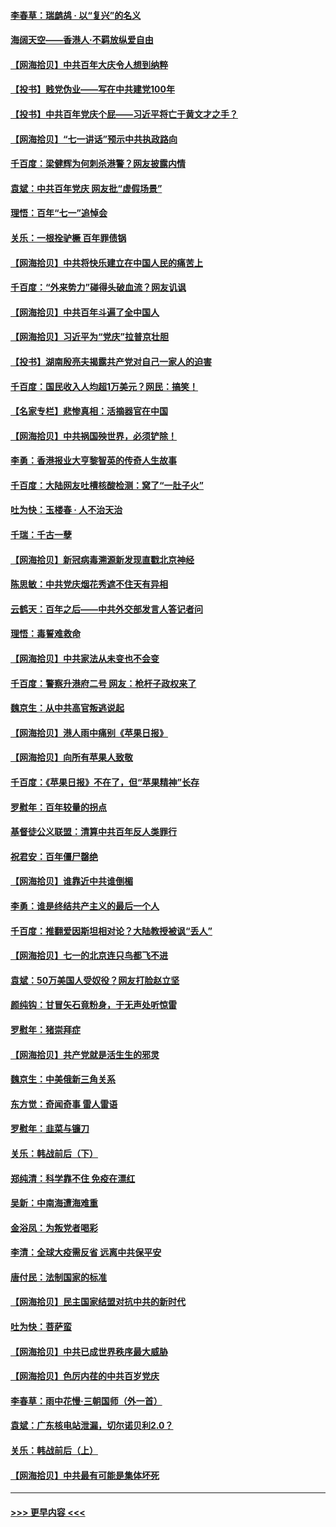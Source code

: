 #### [李春草：瑞鹧鸪 · 以“复兴”的名义](../pages/nsc993/n13069984.md?t=07061251) 
#### [海阔天空——香港⼈·不羁放纵爱⾃由](../pages/nsc993/n13069407.md?t=07061251) 
#### [【网海拾贝】中共百年大庆令人想到纳粹](../pages/nsc993/n13068483.md?t=07061251) 
#### [【投书】贱党伪业——写在中共建党100年](../pages/nsc993/n13067843.md?t=07061251) 
#### [【投书】中共百年党庆个屁——习近平将亡于黄文才之手？](../pages/nsc993/n13067425.md?t=07061251) 
#### [【网海拾贝】“七一讲话”预示中共执政路向](../pages/nsc993/n13066434.md?t=07061251) 
#### [千百度：梁健辉为何刺杀港警？网友披露内情](../pages/nsc993/n13066979.md?t=07061251) 
#### [袁斌：中共百年党庆 网友批“虚假场景”](../pages/nsc993/n13066385.md?t=07061251) 
#### [理悟：百年“七一”追悼会](../pages/nsc993/n13066106.md?t=07061251) 
#### [关乐：一根拴驴橛 百年罪债锅](../pages/nsc993/n13066089.md?t=07061251) 
#### [【网海拾贝】中共将快乐建立在中国人民的痛苦上](../pages/nsc993/n13064939.md?t=07061251) 
#### [千百度：“外来势力”碰得头破血流？网友讥讽](../pages/nsc993/n13064878.md?t=07061251) 
#### [【网海拾贝】中共百年斗遍了全中国人](../pages/nsc993/n13060020.md?t=07061251) 
#### [【网海拾贝】习近平为“党庆”拉普京壮胆](../pages/nsc993/n13057781.md?t=07061251) 
#### [【投书】湖南殷亮夫揭露共产党对自己一家人的迫害](../pages/nsc993/n13057744.md?t=07061251) 
#### [千百度：国民收入人均超1万美元？网民：搞笑！](../pages/nsc993/n13057692.md?t=07061251) 
#### [【名家专栏】悲惨真相：活摘器官在中国](../pages/nsc993/n13056611.md?t=07061251) 
#### [【网海拾贝】中共祸国殃世界，必须铲除！](../pages/nsc993/n13056011.md?t=07061251) 
#### [李勇：香港报业大亨黎智英的传奇人生故事](../pages/nsc993/n13055258.md?t=07061251) 
#### [千百度：大陆网友吐槽核酸检测：窝了“一肚子火”](../pages/nsc993/n13055194.md?t=07061251) 
#### [吐为快：玉楼春 · 人不治天治](../pages/nsc993/n13054028.md?t=07061251) 
#### [千瑞：千古一孽](../pages/nsc993/n13054016.md?t=07061251) 
#### [【网海拾贝】新冠病毒溯源新发现直戳北京神经](../pages/nsc993/n13052425.md?t=07061251) 
#### [陈思敏：中共党庆烟花秀遮不住天有异相](../pages/nsc993/n13052020.md?t=07061251) 
#### [云鹤天：百年之后——中共外交部发言人答记者问](../pages/nsc993/n13051604.md?t=07061251) 
#### [理悟：毒誓难救命](../pages/nsc993/n13051601.md?t=07061251) 
#### [【网海拾贝】中共家法从未变也不会变](../pages/nsc993/n13050366.md?t=07061251) 
#### [千百度：警察升港府二号 网友：枪杆子政权来了](../pages/nsc993/n13050261.md?t=07061251) 
#### [魏京生：从中共高官叛逃说起](../pages/nsc993/n13048997.md?t=07061251) 
#### [【网海拾贝】港人雨中痛别《苹果日报》](../pages/nsc993/n13048941.md?t=07061251) 
#### [【网海拾贝】向所有苹果人致敬](../pages/nsc993/n13046795.md?t=07061251) 
#### [千百度：《苹果日报》不在了，但“苹果精神”长存](../pages/nsc993/n13046703.md?t=07061251) 
#### [罗慰年：百年较量的拐点](../pages/nsc993/n13046542.md?t=07061251) 
#### [基督徒公义联盟：清算中共百年反人类罪行](../pages/nsc993/n13046499.md?t=07061251) 
#### [祝君安：百年僵尸罄绝](../pages/nsc993/n13045595.md?t=07061251) 
#### [【网海拾贝】谁靠近中共谁倒楣](../pages/nsc993/n13044667.md?t=07061251) 
#### [李勇：谁是终结共产主义的最后一个人](../pages/nsc993/n13044397.md?t=07061251) 
#### [千百度：推翻爱因斯坦相对论？大陆教授被讽“丢人”](../pages/nsc993/n13043908.md?t=07061251) 
#### [【网海拾贝】七一的北京连只鸟都飞不进](../pages/nsc993/n13041377.md?t=07061251) 
#### [袁斌：50万美国人受奴役？网友打脸赵立坚](../pages/nsc993/n13041330.md?t=07061251) 
#### [颜纯钩：甘冒矢石竟粉身，于无声处听惊雷](../pages/nsc993/n13041140.md?t=07061251) 
#### [罗慰年：猪崇拜症](../pages/nsc993/n13041071.md?t=07061251) 
#### [【网海拾贝】共产党就是活生生的邪灵](../pages/nsc993/n13036627.md?t=07061251) 
#### [魏京生：中美俄新三角关系](../pages/nsc993/n13035986.md?t=07061251) 
#### [东方觉：奇闻奇事 雷人雷语](../pages/nsc993/n13035878.md?t=07061251) 
#### [罗慰年：韭菜与镰刀](../pages/nsc993/n13034374.md?t=07061251) 
#### [关乐：韩战前后（下）](../pages/nsc993/n13034113.md?t=07061251) 
#### [郑纯清：科学靠不住 免疫在漂红](../pages/nsc993/n13034093.md?t=07061251) 
#### [吴新：中南海遭海难重](../pages/nsc993/n13034084.md?t=07061251) 
#### [金浴凤：为叛党者喝彩](../pages/nsc993/n13034058.md?t=07061251) 
#### [李清：全球大疫需反省 远离中共保平安](../pages/nsc993/n13033784.md?t=07061251) 
#### [唐付民：法制国家的标准](../pages/nsc993/n13032944.md?t=07061251) 
#### [【网海拾贝】民主国家结盟对抗中共的新时代](../pages/nsc993/n13031717.md?t=07061251) 
#### [吐为快：菩萨蛮](../pages/nsc993/n13030033.md?t=07061251) 
#### [【网海拾贝】中共已成世界秩序最大威胁](../pages/nsc993/n13028138.md?t=07061251) 
#### [【网海拾贝】色厉内荏的中共百岁党庆](../pages/nsc993/n13025582.md?t=07061251) 
#### [李春草：雨中花慢‧三朝国师（外一首）](../pages/nsc993/n13025567.md?t=07061251) 
#### [袁斌：广东核电站泄漏，切尔诺贝利2.0？](../pages/nsc993/n13025475.md?t=07061251) 
#### [关乐：韩战前后（上）](../pages/nsc993/n13025387.md?t=07061251) 
#### [【网海拾贝】中共最有可能是集体坏死](../pages/nsc993/n13023101.md?t=07061251) 

----
#### [ >>> 更早内容 <<< ](../indexes/nsc993-earlier.md)
